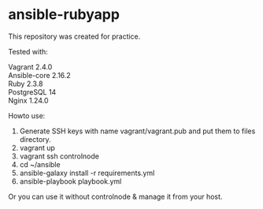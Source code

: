 # ansible-rubyapp
This repository was created for practice.

Tested with:

Vagrant 2.4.0<br />
Ansible-core 2.16.2<br />
Ruby 2.3.8<br />
PostgreSQL 14<br />
Nginx 1.24.0<br />

Howto use:

1. Generate SSH keys with name vagrant/vagrant.pub and put them to files directory.
2. vagrant up
3. vagrant ssh controlnode
4. cd ~/ansible
5. ansible-galaxy install -r requirements.yml
6. ansible-playbook playbook.yml

Or you can use it without controlnode & manage it from your host.
